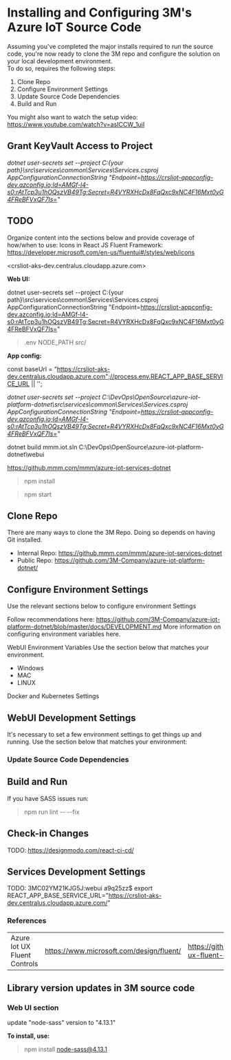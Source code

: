 # Installing and Configuring 3M's Azure IoT Source Code

Assuming you've completed the major installs required to run the source code, you're now ready to clone the 3M repo and configure the solution on your local development environment.  
To do so, requires the following steps:

1. Clone Repo
1. Configure Environment Settings
1. Update Source Code Dependencies
1. Build and Run

You might also want to watch the setup video: <https://www.youtube.com/watch?v=asICCW_1uiI>

## Grant KeyVault Access to Project

*dotnet user-secrets set --project C:\{your path}\src\services\common\Services\Services.csproj AppConfigurationConnectionString "Endpoint=https://crsliot-appconfig-dev.azconfig.io;Id=AMGf-l4-s0:rAtTcp3u1hOQszVB49Tg;Secret=R4VYRXHcDx8FqQxc9xNC4F16Mxt0yG4FReBFVxQF7Is="*

## TODO

Organize content into the sections below and provide coverage of how/when to use:
Icons in React JS Fluent Framework: <https://developer.microsoft.com/en-us/fluentui#/styles/web/icons>

<crsliot-aks-dev.centralus.cloudapp.azure.com>

**Web UI:**

dotnet user-secrets set --project C:\{your path}\src\services\common\Services\Services.csproj AppConfigurationConnectionString "Endpoint=https://crsliot-appconfig-dev.azconfig.io;Id=AMGf-l4-s0:rAtTcp3u1hOQszVB49Tg;Secret=R4VYRXHcDx8FqQxc9xNC4F16Mxt0yG4FReBFVxQF7Is="

> .env NODE_PATH src/

**App config:**

const baseUrl = "https://crsliot-aks-dev.centralus.cloudapp.azure.com";//process.env.REACT_APP_BASE_SERVICE_URL || '';

*dotnet user-secrets set --project C:\DevOps\OpenSource\azure-iot-platform-dotnet\src\services\common\Services\Services.csproj AppConfigurationConnectionString "Endpoint=https://crsliot-appconfig-dev.azconfig.io;Id=AMGf-l4-s0:rAtTcp3u1hOQszVB49Tg;Secret=R4VYRXHcDx8FqQxc9xNC4F16Mxt0yG4FReBFVxQF7Is="*

dotnet build mmm.iot.sln
C:\DevOps\OpenSource\azure-iot-platform-dotnet\webui

<https://github.mmm.com/mmm/azure-iot-services-dotnet>

> npm install

> npm start

## Clone Repo

There are many ways to clone the 3M Repo.  Doing so depends on having Git installed.  

- Internal Repo:   <https://github.mmm.com/mmm/azure-iot-services-dotnet>
- Public Repo:      <https://github.com/3M-Company/azure-iot-platform-dotnet/>

## Configure Environment Settings

Use the relevant sections below to configure environment Settings

Follow recommendations here: <https://github.com/3M-Company/azure-iot-platform-dotnet/blob/master/docs/DEVELOPMENT.md>
More information on configuring environment variables here.

WebUI Environment Variables
Use the section below that matches your environment.

- Windows
- MAC
- LINUX

Docker and Kubernetes Settings

## WebUI Development Settings

It's necessary to set a few environment settings to get things up and running.  Use the section below that matches your environment:

### Update Source Code Dependencies

## Build and Run

If you have SASS issues run:
> npm run lint -- --fix

## Check-in Changes

TODO: <https://designmodo.com/react-ci-cd/>

## Services Development Settings

TODO:
3MC02YM21KJG5J:webui a9q25zz$ export REACT_APP_BASE_SERVICE_URL="https://crsliot-aks-dev.centralus.cloudapp.azure.com/"

### References

|     |         |         |
|---------|---------|---------|
|Azure Iot UX Fluent Controls  |<https://www.microsoft.com/design/fluent/>  |<https://github.com/Azure/iot-ux-fluent-controls>  |

## Library version updates in 3M source code

### Web UI section

update "node-sass" version to  "4.13.1"

**To install, use:**
> npm install node-sass@4.13.1
